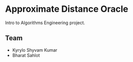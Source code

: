 # Approximate Distance Oracle

Intro to Algorithms Engineering project.

## Team

- Kyrylo Shyvam Kumar
- Bharat Sahlot
